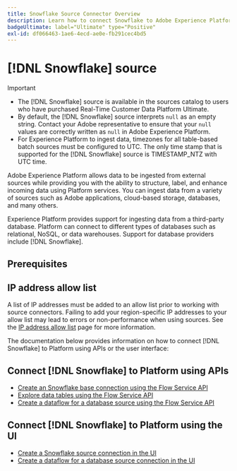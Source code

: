 ```yaml
---
title: Snowflake Source Connector Overview
description: Learn how to connect Snowflake to Adobe Experience Platform using APIs or the user interface.
badgeUltimate: label="Ultimate" type="Positive"
exl-id: df066463-1ae6-4ecd-ae0e-fb291cec4bd5
---
```

# [!DNL Snowflake] source

>[!IMPORTANT]
>
>* The [!DNL Snowflake] source is available in the sources catalog to users who have purchased Real-Time Customer Data Platform Ultimate.
>* By default, the [!DNL Snowflake] source interprets `null` as an empty string. Contact your Adobe representative to ensure that your `null` values are correctly written as `null` in Adobe Experience Platform.
>* For Experience Platform to ingest data, timezones for all table-based batch sources must be configured to UTC. The only time stamp that is supported for the [!DNL Snowflake] source is TIMESTAMP_NTZ with UTC time.

Adobe Experience Platform allows data to be ingested from external sources while providing you with the ability to structure, label, and enhance incoming data using Platform services. You can ingest data from a variety of sources such as Adobe applications, cloud-based storage, databases, and many others.

Experience Platform provides support for ingesting data from a third-party database. Platform can connect to different types of databases such as relational, NoSQL, or data warehouses. Support for database providers include [!DNL Snowflake].

## Prerequisites

## IP address allow list

A list of IP addresses must be added to an allow list prior to working with source connectors. Failing to add your region-specific IP addresses to your allow list may lead to errors or non-performance when using sources. See the [IP address allow list](../../ip-address-allow-list.md) page for more information.

The documentation below provides information on how to connect [!DNL Snowflake] to Platform using APIs or the user interface:

## Connect [!DNL Snowflake] to Platform using APIs

* [Create an Snowflake base connection using the Flow Service API](../../tutorials/api/create/databases/snowflake.md)
* [Explore data tables using the Flow Service API](../../tutorials/api/explore/tabular.md)
* [Create a dataflow for a database source using the Flow Service API](../../tutorials/api/collect/database-nosql.md)

## Connect [!DNL Snowflake] to Platform using the UI

* [Create a Snowflake source connection in the UI](../../tutorials/ui/create/databases/snowflake.md)
* [Create a dataflow for a database source connection in the UI](../../tutorials/ui/dataflow/databases.md)

